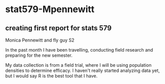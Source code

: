 # stat579-Mpennewitt
## creating first report for stats 579

Monica Pennewitt and fly guy S2

In the past month I have been travelling, conducting field research and preparing for the new semester. 

My data collection is from a field trial, where I will be using population densities to determine efficacy. 
I haven't really started analyzing data yet, but I would say R is the best tool that I have. 

